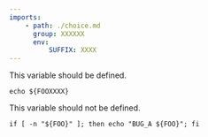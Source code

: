 ```yaml
---
imports:
    - path: ./choice.md
      group: XXXXXX
      env:
          SUFFIX: XXXX
---
```


This variable should be defined.

```shell
echo ${FOOXXXX}
```

This variable should not be defined.

```shell
if [ -n "${FOO}" ]; then echo "BUG_A ${FOO}"; fi
```
